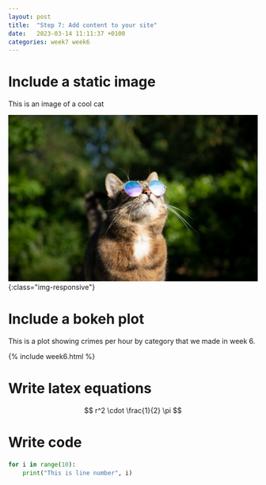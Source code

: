 ```yaml
---
layout: post
title:  "Step 7: Add content to your site"
date:   2023-03-14 11:11:37 +0100
categories: week7 week6
---
```


# Include a static image
This is an image of a cool cat

![A cool cat](/images/cool_cat.jpg){:class="img-responsive"}

# Include a bokeh plot
This is a plot showing crimes per hour by category that we made in week 6. 

{% include week6.html %}

# Write latex equations
$$
r^2 \cdot \frac{1}{2} \pi 
$$

# Write code
```python
for i in range(10):
    print("This is line number", i)
```